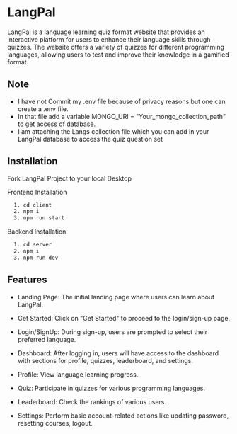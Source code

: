 
# LangPal

LangPal is a language learning quiz format website that provides an interactive platform for users to enhance their language skills through quizzes. The website offers a variety of quizzes for different programming languages, allowing users to test and improve their knowledge in a gamified format.


## Note

- I have not Commit my .env file because of privacy reasons but one can create a .env file. 
- In that file add a variable MONGO_URI = "Your_mongo_collection_path" to get access of database.
- I am attaching the Langs collection file which you can add in your LangPal database to access the quiz question set

## Installation

Fork LangPal Project to your local Desktop

Frontend Installation

```bash
  1. cd client
  2. npm i 
  3. npm run start
```

Backend Installation

```bash
  1. cd server
  2. npm i 
  3. npm run dev
``` 
## Features

- Landing Page: The initial landing page where users can learn about LangPal.
- Get Started: Click on "Get Started" to proceed to the login/sign-up page.
- Login/SignUp: During sign-up, users are prompted to select their preferred language.
- Dashboard: After logging in, users will have access to the dashboard with sections for profile, quizzes, leaderboard, and settings.

- Profile: View language learning progress.
- Quiz: Participate in quizzes for various programming languages.
- Leaderboard: Check the rankings of various users.
- Settings: Perform basic account-related actions like updating password, resetting courses, logout.

